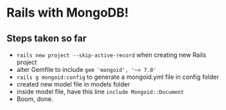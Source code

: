 # Rails with MongoDB!

## Steps taken so far
- `rails new project --skip-active-record` when creating new Rails project
- alter Gemfile to include `gem 'mongoid', '~> 7.0'`
- `rails g mongoid:config` to generate a mongoid.yml file in config folder
- created new model file in models folder
- inside model file, have this line `include Mongoid::Document`
- Boom, done.
